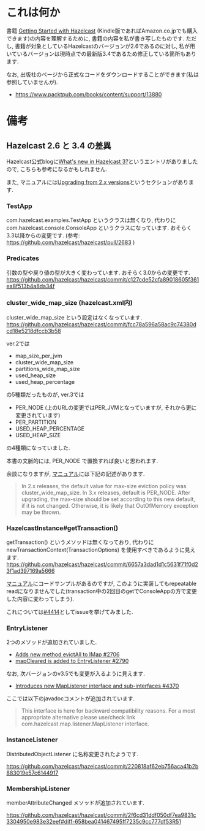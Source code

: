 # これは何か

書籍 [Getting Started with Hazelcast](https://www.packtpub.com/big-data-and-business-intelligence/getting-started-hazelcast) (Kindle版であればAmazon.co.jpでも購入できます)の内容を理解するために, 書籍の内容を私が書き写したものです.
ただし, 書籍が対象としているHazelcastのバージョンが2.6であるのに対し, 私が用いているバージョンは現時点での最新版3.4であるため修正している箇所もあります.

なお, 出版社のページから正式なコードをダウンロードすることができます(私は参照していませんが).
* https://www.packtpub.com/books/content/support/13880


# 備考

## Hazelcast 2.6 と 3.4 の差異

Hazelcast公式blogに[What's new in Hazelcast 3?](http://blog.hazelcast.com/2013/06/03/whats-new-in-hazelcast-3/)というエントリがありましたので, こちらも参考になるかもしれません.

また, マニュアルには[Upgrading from 2.x versions](http://docs.hazelcast.org/docs/3.4/manual/html/upgradingfrom2x.html)というセクションがあります.

### TestApp

com.hazelcast.examples.TestApp というクラスは無くなり, 代わりに
com.hazelcast.console.ConsoleApp というクラスになっています.
おそらく3.3以降からの変更です.
(参考: https://github.com/hazelcast/hazelcast/pull/2683 )

### Predicates

引数の型や戻り値の型が大きく変わっています.
おそらく3.0からの変更です.
https://github.com/hazelcast/hazelcast/commit/c127cde52cfa89018605f361ea8f513b4a8da34f

### cluster_wide_map_size (hazelcast.xml内)

cluster_wide_map_size という設定はなくなっています.
https://github.com/hazelcast/hazelcast/commit/fcc78a596a58ac9c74380dcd18e5218dfccb3b58

ver.2では
* map_size_per_jvm
* cluster_wide_map_size
* partitions_wide_map_size
* used_heap_size
* used_heap_percentage

の5種類だったものが, ver.3では
* PER_NODE (上のURLの変更ではPER_JVMとなっていますが, それから更に変更されています)
* PER_PARTITION
* USED_HEAP_PERCENTAGE
* USED_HEAP_SIZE

の4種類になっていました.

本書の文脈的には, PER_NODE で置換すれば良いと思われます.

余談になりますが, [マニュアル](http://docs.hazelcast.org/docs/3.4/manual/html-single/hazelcast-documentation.html)には下記の記述があります.
> In 2.x releases, the default value for max-size eviction policy was cluster_wide_map_size. In 3.x releases, default is PER_NODE. After upgrading, the max-size should be set according to this new default, if it is not changed. Otherwise, it is likely that OutOfMemory exception may be thrown.

### HazelcastInstance#getTransaction()

getTransaction() というメソッドは無くなっており, 代わりに newTransactionContext(TransactionOptions) を使用すべきであるように見えます.
https://github.com/hazelcast/hazelcast/commit/6657a3dad1d1c5631f71f0d23f1ad397169a5666

[マニュアル](http://docs.hazelcast.org/docs/3.4/manual/html-single/hazelcast-documentation.html#transaction-interface)にコードサンプルがあるのですが, このように実装してもrepeatable readになりませんでした(transaction中の2回目のgetでConsoleAppの方で変更した内容に変わってしまう).

これについては[#4414](https://github.com/hazelcast/hazelcast/issues/4414)としてissueを挙げてみました.

### EntryListener

2つのメソッドが追加されていました.
* [Adds new method evictAll to IMap #2706](https://github.com/hazelcast/hazelcast/pull/2706)
* [mapCleared is added to EntryListener #2790](https://github.com/hazelcast/hazelcast/pull/2790)

なお, 次バージョンのv3.5でも変更が入るように見えます.
* [Introduces new MapListener interface and sub-interfaces #4370](https://github.com/hazelcast/hazelcast/pull/4370)

ここでは以下のjavadocコメントが追加されています.
> This interface is here for backward compatibility reasons. For a most appropriate alternative please use/check link com.hazelcast.map.listener.MapListener interface.

### InstanceListener

DistributedObjectListener に名称変更されたようです.

https://github.com/hazelcast/hazelcast/commit/220818af62eb756aca41b2b883019e57c6144917

### MembershipListener

memberAttributeChanged メソッドが追加されています.

https://github.com/hazelcast/hazelcast/commit/2f6cd31ddf050df7ea9831c3304950e983e32eef#diff-658bea041467495ff7235c9cc777df53R51
